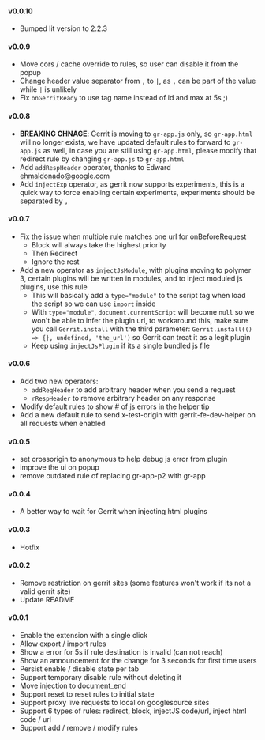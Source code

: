 #### v0.0.10

- Bumped lit version to 2.2.3

#### v0.0.9

- Move cors / cache override to rules, so user can disable it from the popup
- Change header value separator from `,` to `|`, as `,` can be part of the value while `|` is unlikely
- Fix `onGerritReady` to use tag name instead of id and max at 5s ;)

#### v0.0.8

- **BREAKING CHNAGE**: Gerrit is moving to `gr-app.js` only, so `gr-app.html` will no longer exists, we have updated default rules to forward to `gr-app.js` as well, in case you are still using `gr-app.html`, please modify that redirect rule by changing `gr-app.js` to `gr-app.html`
- Add `addRespHeader` operator, thanks to Edward <ehmaldonado@google.com>
- Add `injectExp` operator, as gerrit now supports experiments, this is a quick way to force enabling certain experiments, experiments should be separated by `,`

#### v0.0.7

- Fix the issue when multiple rule matches one url for onBeforeRequest
  - Block will always take the highest priority
  - Then Redirect
  - Ignore the rest
- Add a new operator as `injectJsModule`, with plugins moving to polymer 3, certain plugins will be written in modules, and to inject moduled js plugins, use this rule
  - This will basically add a `type="module"` to the script tag when load the script so we can use `import` inside
  - With `type="module"`, `document.currentScript` will become `null` so we won't be able to infer the plugin url, to workaround this, make sure you call `Gerrit.install` with the third parameter: `Gerrit.install(() => {}, undefined, 'the_url')` so Gerrit can treat it as a legit plugin
  - Keep using `injectJsPlugin` if its a single bundled js file

#### v0.0.6

- Add two new operators:
  - `addReqHeader` to add arbitrary header when you send a request
  - `rRespHeader` to remove arbitrary header on any response
- Modify default rules to show # of js errors in the helper tip
- Add a new default rule to send x-test-origin with gerrit-fe-dev-helper on all requests when enabled

#### v0.0.5

- set crossorigin to anonymous to help debug js error from plugin
- improve the ui on popup
- remove outdated rule of replacing gr-app-p2 with gr-app

#### v0.0.4

- A better way to wait for Gerrit when injecting html plugins

#### v0.0.3

- Hotfix

#### v0.0.2

- Remove restriction on gerrit sites (some features won't work if its not a valid gerrit site)
- Update README

#### v0.0.1

- Enable the extension with a single click
- Allow export / import rules
- Show a error for 5s if rule destination is invalid (can not reach)
- Show an announcement for the change for 3 seconds for first time users
- Persist enable / disable state per tab
- Support temporary disable rule without deleting it
- Move injection to document_end
- Support reset to reset rules to initial state
- Support proxy live requests to local on googlesource sites
- Support 6 types of rules: redirect, block, injectJS code/url, inject html code / url
- Support add / remove / modify rules
